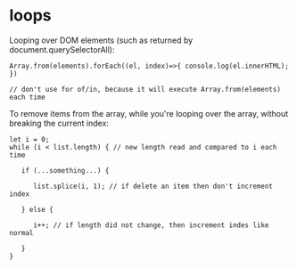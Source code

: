 # loops

Looping over DOM elements \(such as returned by document.querySelectorAll\):

```text
Array.from(elements).forEach((el, index)=>{ console.log(el.innerHTML); })

// don't use for of/in, because it will execute Array.from(elements) each time
```

To remove items from the array, while you're looping over the array, without breaking the current index:

```text
let i = 0;
while (i < list.length) { // new length read and compared to i each time

   if (...something...) {

      list.splice(i, 1); // if delete an item then don't increment index

   } else {

      i++; // if length did not change, then increment indes like normal

   }
}
```

 


